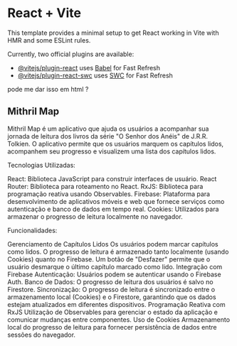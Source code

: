 # React + Vite

This template provides a minimal setup to get React working in Vite with HMR and some ESLint rules.

Currently, two official plugins are available:

- [@vitejs/plugin-react](https://github.com/vitejs/vite-plugin-react/blob/main/packages/plugin-react/README.md) uses [Babel](https://babeljs.io/) for Fast Refresh
- [@vitejs/plugin-react-swc](https://github.com/vitejs/vite-plugin-react-swc) uses [SWC](https://swc.rs/) for Fast Refresh


pode me dar isso em html ?

<h2>Mithril Map</h2>
Mithril Map é um aplicativo que ajuda os usuários a acompanhar sua jornada de leitura dos livros da série "O Senhor dos Anéis" de J.R.R. Tolkien. O aplicativo permite que os usuários marquem os capítulos lidos, acompanhem seu progresso e visualizem uma lista dos capítulos lidos.

Tecnologias Utilizadas:

React: Biblioteca JavaScript para construir interfaces de usuário. React Router: Biblioteca para roteamento no React. RxJS: Biblioteca para programação reativa usando Observables. Firebase: Plataforma para desenvolvimento de aplicativos móveis e web que fornece serviços como autenticação e banco de dados em tempo real. Cookies: Utilizados para armazenar o progresso de leitura localmente no navegador.

Funcionalidades:

Gerenciamento de Capítulos Lidos Os usuários podem marcar capítulos como lidos. O progresso de leitura é armazenado tanto localmente (usando Cookies) quanto no Firebase. Um botão de "Desfazer" permite que o usuário desmarque o último capítulo marcado como lido. Integração com Firebase Autenticação: Usuários podem se autenticar usando o Firebase Auth. Banco de Dados: O progresso de leitura dos usuários é salvo no Firestore. Sincronização: O progresso de leitura é sincronizado entre o armazenamento local (Cookies) e o Firestore, garantindo que os dados estejam atualizados em diferentes dispositivos. Programação Reativa com RxJS Utilização de Observables para gerenciar o estado da aplicação e comunicar mudanças entre componentes. Uso de Cookies Armazenamento local do progresso de leitura para fornecer persistência de dados entre sessões do navegador.
